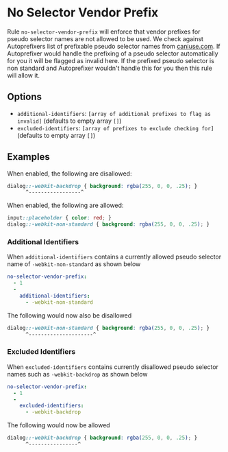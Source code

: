 # No Selector Vendor Prefix

Rule `no-selector-vendor-prefix` will enforce that vendor prefixes for pseudo selector names are not allowed to be used.
We check against Autoprefixers list of prefixable pseudo selector names from [caniuse.com](https://caniuse.com). If Autoprefixer would handle the prefixing of a pseudo selector automatically for you it will be flagged as invalid here. If the prefixed pseudo selector is non standard and Autoprefixer wouldn't handle this for you then this rule will allow it.

## Options

* `additional-identifiers`: `[array of additional prefixes to flag as invalid]` (defaults to empty array `[]`)
* `excluded-identifiers`: `[array of prefixes to exclude checking for]` (defaults to empty array `[]`)

## Examples

When enabled, the following are disallowed:

```scss
dialog::-webkit-backdrop { background: rgba(255, 0, 0, .25); }
      ^-----------------^
```
When enabled, the following are allowed:

```scss
input::placeholder { color: red; }
dialog::-webkit-non-standard { background: rgba(255, 0, 0, .25); }
```

### Additional Identifiers

When `additional-identifiers` contains a currently allowed pseudo selector name of `-webkit-non-standard` as shown below

```yaml
no-selector-vendor-prefix:
  - 1
  -
    additional-identifiers:
      - -webkit-non-standard
```

The following would now also be disallowed

```scss
dialog::-webkit-non-standard { background: rgba(255, 0, 0, .25); }
      ^---------------------^
```

### Excluded Identifiers

When `excluded-identifiers` contains currently disallowed pseudo selector names such as `-webkit-backdrop` as shown below

```yaml
no-selector-vendor-prefix:
  - 1
  -
    excluded-identifiers:
      - -webkit-backdrop
```

The following would now be allowed

```scss
dialog::-webkit-backdrop { background: rgba(255, 0, 0, .25); }
      ^----------------^
```
